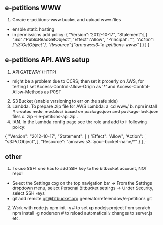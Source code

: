 ## e-petitions WWW
1. Create e-petitions-www bucket and upload www files
- enable static hosting
- in permissions add policy:
{
  "Version":"2012-10-17",
  "Statement":[
    {
      "Sid":"PublicReadGetObject",
      "Effect":"Allow",
      "Principal": "*",
      "Action":["s3:GetObject"],
      "Resource":["arn:aws:s3:::e-petitions-www/*"]
    }
  ]
}

## e-petitions API. AWS setup
1. API GATEWAY (HTTP)
- might be a problem due to CORS; then set it properly on AWS, for testing I set Access-Control-Allow-Origin as '*' and Access-Control-Allow-Methods as POST
2. S3 Bucket (enable versioning to err on the safe side)
3. Lambda. To prepare .zip file for AWS Lambda:
  a. cd www/
  b. npm install # creates node_modules/ based on package.json and package-lock.json files
  c. zip -r e-petitions-api.zip .
4. IAM. In the Lambda config page see the role and add to it following policy:

{
    "Version": "2012-10-17",
    "Statement": [
        {
            "Effect": "Allow",
            "Action": [
                "s3:PutObject",
            ],
            "Resource": "arn:aws:s3:::your-bucket-name/*"
        }
    ]
}

## other
1. To use SSH, one has to add SSH key to the bitbucket account, NOT repo! 
- Select the Settings cog on the top navigation bar -> From the Settings dropdown menu, select Personal Bitbucket settings -> Under Security, select SSH keys
- git add remote git@bitbucket.org:generatorreferendow/e-petitions.git

2. Work with node.js
npm init -y # to set up nodejs project from scratch
npm install -g nodemon # to reload automatically changes to server.js etc.
